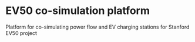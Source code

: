 # EV50 co-simulation platform

Platform for co-simulating power flow and EV charging stations for Stanford EV50 project


